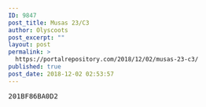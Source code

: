```yaml
---
ID: 9847
post_title: Musas 23/C3
author: Olyscoots
post_excerpt: ""
layout: post
permalink: >
  https://portalrepository.com/2018/12/02/musas-23-c3/
published: true
post_date: 2018-12-02 02:53:57
---
```

<pre>201BF86BA0D2</pre>